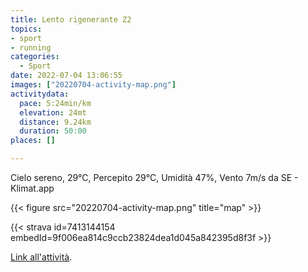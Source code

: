 ```yaml
---
title: Lento rigenerante Z2
topics:
- sport
- running
categories:
  - Sport
date: 2022-07-04 13:06:55
images: ["20220704-activity-map.png"]
activitydata:
  pace: 5:24min/km
  elevation: 24mt
  distance: 9.24km
  duration: 50:00
places: []

---
```


Cielo sereno, 29°C, Percepito 29°C, Umidità 47%, Vento 7m/s da SE - Klimat.app

<!--more-->




{{<  figure src="20220704-activity-map.png" title="map" >}}


{{< strava id=7413144154 embedId=9f006ea814c9ccb23824dea1d045a842395d8f3f >}}

[Link all'attività](https://strava.com/activities/7413144154).
